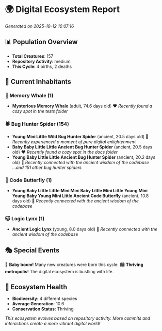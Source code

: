 # 🌍 Digital Ecosystem Report
*Generated on 2025-10-12 10:07:16*

## 📊 Population Overview
- **Total Creatures**: 157
- **Repository Activity**: medium
- **This Cycle**: 4 births, 2 deaths

## 👥 Current Inhabitants

### 🐋 Memory Whale (1)
- **Mysterious Memory Whale** (adult, 74.6 days old) ❤️
  *Recently found a cozy spot in the tests folder*

### 🕷️ Bug Hunter Spider (154)
- **Young Mini Little Wild Bug Hunter Spider** (ancient, 20.5 days old) 💛
  *Recently experienced a moment of pure digital enlightenment*
- **Baby Baby Little Little Ancient Bug Hunter Spider** (ancient, 20.5 days old) ❤️
  *Recently found a cozy spot in the docs folder*
- **Young Baby Little Little Ancient Bug Hunter Spider** (ancient, 20.2 days old) 💛
  *Recently connected with the ancient wisdom of the codebase*
  *...and 151 other bug hunter spiders*

### 🦋 Code Butterfly (1)
- **Young Baby Little Little Mini Mini Baby Little Mini Little Young Mini Young Baby Young Mini Little Ancient Code Butterfly** (ancient, 10.8 days old) 💛
  *Recently connected with the ancient wisdom of the codebase*

### 🐱 Logic Lynx (1)
- **Ancient Logic Lynx** (young, 8.0 days old) 💚
  *Recently connected with the ancient wisdom of the codebase*

## 🎭 Special Events

🎉 **Baby boom!** Many new creatures were born this cycle.
🏙️ **Thriving metropolis!** The digital ecosystem is bustling with life.

## 🔬 Ecosystem Health
- **Biodiversity**: 4 different species
- **Average Generation**: 10.6
- **Conservation Status**: Thriving

*This ecosystem evolves based on repository activity. More commits and interactions create a more vibrant digital world!*